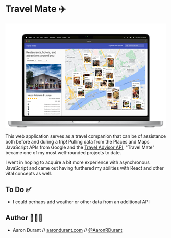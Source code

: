 # Travel Mate ✈️

![Travel advisor website by Aaron Durant](src/images/travel-mate-screenshot.png "Travel advisor website built with React")

This web application serves as a travel companion that can be of assistance both before and during a trip! Pulling data from the Places and Maps JavaScript APIs from Google and the [Travel Advisor API](https://rapidapi.com/apidojo/api/travel-advisor/), "Travel Mate" became one of my most well-rounded projects to date.

I went in hoping to acquire a bit more experience with asynchronous JavaScript and came out having furthered my abilities with React and other vital concepts as well.

## To Do ✅

- I could perhaps add weather or other data from an additional API

## Author 👨🏻‍💻

- Aaron Durant // [aarondurant.com](https://aarondurant.com) // [@AaronRDurant](https://twitter.com/AaronRDurant)
